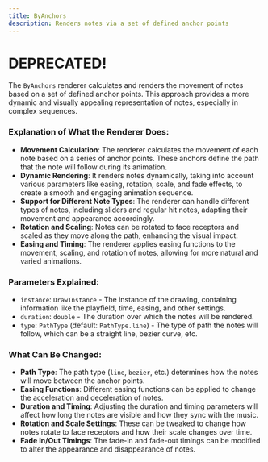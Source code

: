```yaml
---
title: ByAnchors
description: Renders notes via a set of defined anchor points
---
```


# DEPRECATED!

The `ByAnchors` renderer calculates and renders the movement of notes based on a set of defined anchor points. This approach provides a more dynamic and visually appealing representation of notes, especially in complex sequences. 

### Explanation of What the Renderer Does:

- **Movement Calculation**: The renderer calculates the movement of each note based on a series of anchor points. These anchors define the path that the note will follow during its animation.
- **Dynamic Rendering**: It renders notes dynamically, taking into account various parameters like easing, rotation, scale, and fade effects, to create a smooth and engaging animation sequence.
- **Support for Different Note Types**: The renderer can handle different types of notes, including sliders and regular hit notes, adapting their movement and appearance accordingly.
- **Rotation and Scaling**: Notes can be rotated to face receptors and scaled as they move along the path, enhancing the visual impact.
- **Easing and Timing**: The renderer applies easing functions to the movement, scaling, and rotation of notes, allowing for more natural and varied animations.

### Parameters Explained:

- `instance`: `DrawInstance` - The instance of the drawing, containing information like the playfield, time, easing, and other settings.
- `duration`: `double` - The duration over which the notes will be rendered.
- `type`: `PathType` (default: `PathType.line`) - The type of path the notes will follow, which can be a straight line, bezier curve, etc.

### What Can Be Changed:

- **Path Type**: The path type (`line`, `bezier`, etc.) determines how the notes will move between the anchor points.
- **Easing Functions**: Different easing functions can be applied to change the acceleration and deceleration of notes.
- **Duration and Timing**: Adjusting the duration and timing parameters will affect how long the notes are visible and how they sync with the music.
- **Rotation and Scale Settings**: These can be tweaked to change how notes rotate to face receptors and how their scale changes over time.
- **Fade In/Out Timings**: The fade-in and fade-out timings can be modified to alter the appearance and disappearance of notes.

